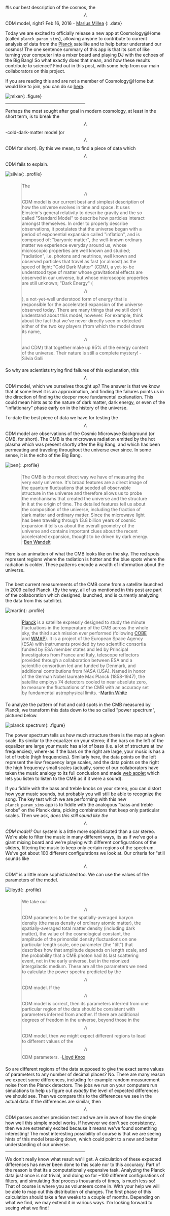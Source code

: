 <head>
<style>
blockquote {margin: 20px 10% 20px 10%; padding-left:0;}
img.profile {margin: 5px 10% 0 15px; border-radius:15px; float:right; width:150px; }
img.figure {width: 70%; border-radius: 10px; margin: 20px auto 20px auto; display:block; }
h1 {margin-left: 10px;}
p.date{margin-top:-20px; margin-bottom:30px;}
</style>
</head>

<script src="http://cdn.mathjax.org/mathjax/latest/MathJax.js?config=TeX-AMS_HTML" type="text/javascript"></script>
<script type="text/javascript" src="http://test.gfycat.com/gfycat_test_june25.js"></script>

#Is our best description of the cosmos, the $$\Lambda$$CDM model, right?
Feb 16, 2016 - [Marius Millea](http://www.cosmologyathome.org/view_profile.php?userid=990172)
{: .date}

Today we are excited to officially release a new app at Cosmology@Home (called `planck_param_sims`), allowing anyone to contribute to current analysis of data from the [Planck](https://en.wikipedia.org/wiki/Planck_(spacecraft)) satellite and to help better understand our cosmos! The one sentence summary of this app is that its sort of like turning your computer into a mixer board and playing DJ with the echoes of the Big Bang! So what exactly does that mean, and how these results contribute to science? Find out in this post, with some help from our main collaborators on this project. 

If you are reading this and are not a member of Cosmology@Home but would like to join, you can do so [here](join.php).

![mixer](img/mixer_board_universe.jpg){: .figure}


<hr style="width:50%;"/>

Perhaps the most sought after goal in modern cosmology, at least in the short term, is to break the $$\Lambda$$-cold-dark-matter model (or $$\Lambda$$CDM for short). By this we mean, to find a piece of data which $$\Lambda$$CDM fails to explain.

![silvia](img/people/galli-silvia-kicp.jpg){: .profile}

> The $$\Lambda$$CDM model is our current best and simplest description of how the universe evolves in time and space. It uses Einstein's general relativity to describe gravity and the so called "Standard Model" to describe how particles interact amongst themselves. In order to properly describe observations, it postulates that the universe began with a period of exponential expansion called "inflation", and is composed of: "baryonic matter", the well-known ordinary matter we experience everyday around us, whose microscopic properties are well known and studied; "radiation", i.e. photons and neutrinos, well known and observed particles that travel as fast (or almost) as the speed of light; "Cold Dark Matter" (CDM), a yet-to-be understood type of matter whose  gravitational effects are observed in our universe, but whose microscopic properties are still unknown; "Dark Energy" ($$\Lambda$$), a not-yet-well understood form of energy that is responsible for the accelerated expansion of the universe observed today. There are many things that we still don't understand about this model, however. For example, think about the fact that we've never directly seen or detected either of the two key players (from which the model draws its name, $$\Lambda$$ and CDM) that together make up 95% of the energy content of the universe. Their nature is still a complete mystery!  -Silvia Galli

So why are scientists trying find failures of this explanation, this $$\Lambda$$CDM model, which we ourselves thought up? The answer is that we know that at some level it is an approximation, and finding the failures points us in the direction of finding the deeper more fundamental explanation. This could mean hints as to the nature of dark matter, dark energy, or even of the "inflationary" phase early on in the history of the universe.  

To-date the best piece of data we have for testing the $$\Lambda$$CDM model are observations of the Cosmic Microwave Background (or CMB, for short). The CMB is the microwave radiation emitted by the hot plasma which was present shortly after the Big Bang, and which has been permeating and traveling throughout the universe ever since. In some sense, it is the echo of the Big Bang. 

![ben](img/people/bwandelt.jpg){: .profile}

> The CMB is the most direct way we have of measuring the very early universe. It's broad features are a direct image of the quantum fluctuations that seeded all observable structure in the universe and therefore allows us to probe the mechanisms that created the universe and the structure in it at the origin of time. The detailed features tell us about the composition of the universe, including the fraction of dark matter and ordinary matter. Since the microwave light has been traveling through 13.8 billion years of cosmic expansion it tells us about the overall geometry of the universe and contains important clues about the recent accelerated expansion, thought to be driven by dark energy. -[Ben Wandelt](http://ilp.upmc.fr/wandelt.php)

Here is an animation of what the CMB looks like on the sky. The red spots represent regions where the radiation is hotter and the blue spots where the radiation is colder. These patterns encode a wealth of information about the universe.

<p style="text-align:center;"><img class="gfyitem" data-id="SnoopyGorgeousHalibut" style="border-radius:15px;"/></p>

The best current measurements of the CMB come from a satellite launched in 2009 called Planck. (By the way, all of us mentioned in this post are part of the collaboration which designed, launched, and is currently analyzing the data from this satellite).

![martin](img/people/mjw_pic.jpg){: .profile}

> [Planck](http://www.esa.int/Planck) is a satellite expressly designed to study the minute fluctuations in the temperature of the CMB across the whole sky, the third such mission ever performed (following [COBE](https://en.wikipedia.org/wiki/Cosmic_Background_Explorer) and [WMAP](https://en.wikipedia.org/wiki/Wilkinson_Microwave_Anisotropy_Probe)). It is a project of the European Space Agency (ESA) with instruments provided by two scientific consortia funded by ESA member states and led by Principal Investigators from France and Italy, telescope reflectors provided through a collaboration between ESA and a scientific consortium led and funded by Denmark, and additional contributions from NASA (USA). Named in honor of the German Nobel laureate Max Planck (1858-1947), the satellite employs 74 detectors cooled to near absolute zero, to measure the fluctuations of the CMB with an accuracy set by fundamental astrophysical limits. -[Martin White](http://w.astro.berkeley.edu/~mwhite/)


To analyze the pattern of hot and cold spots in the CMB measured by Planck, we transform this data down to the so called "power spectrum", pictured below.

![planck spectrum](img/planck2014_TT_Dl_NORES_bin30_w180mm.svg){: .figure}

The power spectrum tells us how much structure there is the map at a given scale. Its similar to the equalizer on your stereo; if the bars on the left of the equalizer are large your music has a lot of bass (i.e. a lot of structure at low frequencies), where-as if the bars on the right are large, your music is has a lot of treble (high frequencies). Similarly here, the data points on the left represent the low frequency large scales, and the data points on the right the high frequency small scales (actually, some of our collaborators have taken the music analogy to its full conclusion and made [web applet](http://web.physics.ucsb.edu/~jatila/CMB-sounds/CMB) which lets you listen to listen to the CMB as if it were a sound).

If you fiddle with the bass and treble knobs on your stereo, you can distort how your music sounds, but probably you will still be able to recognize the song. The key test which we are performing with this new `planck_param_sims` app is to fiddle with the analogous "bass and treble knobs" on the Planck data, picking combinations that keep only particular scales. Then we ask, *does this still sound like the $$\Lambda$$CDM model?* Our system is a little more sophisticated than a car stereo. We're able to filter the music in many different ways, its as if we've got a giant mixing board and we're playing with different configurations of the sliders, filtering the music to keep only certain regions of the spectrum. We've got about 100 different configurations we look at. Our criteria for "still sounds like $$\Lambda$$CDM" is a little more sophisticated too. We can use the values of the parameters of the model.

![lloyd](img/people/lloyd.jpg){: .profile}

> We take our $$\Lambda$$CDM parameters to be the spatially-averaged baryon density (the mass density of ordinary atomic matter), the spatially-averaged total matter density (including dark matter), the value of the cosmological constant, the amplitude of the primordial density fluctuations on one particular length scale, one parameter (the "tilt") that describes how that amplitude depends on length scale, and the probability that a CMB photon had its last scattering event, not in the early universe, but in the reionized intergalactic medium. These are all the parameters we need to calculate the power spectra predicted by the $$\Lambda$$CDM model. If the $$\Lambda$$CDM model is correct, then its parameters inferred from one particular region of the data should be consistent with parameters inferred from another. If there are additional degrees of freedom in the universe, beyond those in the $$\Lambda$$CDM model, then we might expect different regions to lead to different values of the $$\Lambda$$CDM parameters. -[Lloyd Knox](http://www.lloydknox.com/)

So are different regions of the data supposed to give the exact same values of parameters to any number of decimal places? No. There are many reason we expect some differences, including for example random measurement noise from the Planck detectors. The jobs we run on your computers run simulations to help us figure out *exactly* the level of expected differences we should see. Then we compare this to the differences we see in the actual data. If the differences are similar, then $$\Lambda$$CDM passes another precision test and we are in awe of how the simple how well this simple model works. If however we don't see consistency, then we are extremely excited because it means we've found something interesting! The most interesting possibility of course is that we are seeing hints of this model breaking down, which could point to a new and better understanding of our universe. 

<hr style="width:50%;"/>

We don't really know what result we'll get. A calculation of these expected differences has never been done to this scale nor to this accuracy. Part of the reason is that its a computationally expensive task. Analyzing the Planck data just once is not trivial, and doing so for ~100 different configurations of filters, and simulating *that* process thousands of times, is much less so! That of course is where you as volunteers come in. With your help we will be able to map out this distribution of changes. The first phase of this calculation should take a few weeks to a couple of months. Depending on what we find, we may extend it in various ways. I'm looking forward to seeing what we find!

